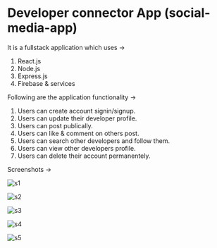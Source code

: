 # Developer connector App (social-media-app)
It is a fullstack application which uses ->
1) React.js
2) Node.js
3) Express.js
4) Firebase & services

Following are the application functionality ->
1) Users can create account signin/signup.
2) Users can update their developer profile.
3) Users can post publically.
4) Users can like & comment on others post.
5) Users can search other developers and follow them.
6) Users can view other developers profile.
7) Users can delete their account permanentely.

Screenshots ->

![s1](https://user-images.githubusercontent.com/55654162/103127293-32ca2480-46b7-11eb-8a13-d7ae7f7c6bc1.jpg)

![s2](https://user-images.githubusercontent.com/55654162/103127330-5a20f180-46b7-11eb-9ff9-669ccd37d01f.jpg)

![s3](https://user-images.githubusercontent.com/55654162/103127337-5db47880-46b7-11eb-8034-b01cfbc0fa80.jpg)

![s4](https://user-images.githubusercontent.com/55654162/103127341-60af6900-46b7-11eb-8893-fc50c8027c82.jpg)

![s5](https://user-images.githubusercontent.com/55654162/103127344-62792c80-46b7-11eb-8104-a6b5a40f061e.jpg)
